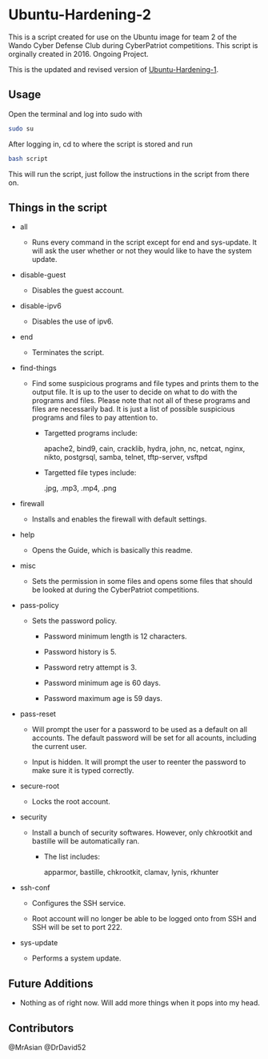 # Ubuntu-Hardening-2

This is a script created for use on the Ubuntu image for team 2 of the Wando Cyber Defense Club during CyberPatriot competitions. This script is orginally created in 2016. Ongoing Project.

This is the updated and revised version of [Ubuntu-Hardening-1](https://github.com/MrAsian/Ubuntu-Hardening-1).

Usage
-----

Open the terminal and log into sudo with

```bash
sudo su
```

After logging in, cd to where the script is stored and run

```bash
bash script
```

This will run the script, just follow the instructions in the script from there on.

Things in the script
--------------------

- all

  - Runs every command in the script except for end and sys-update. It will ask the user whether or not they would like to have the system update.

- disable-guest

  - Disables the guest account.

- disable-ipv6

  - Disables the use of ipv6.

- end

  - Terminates the script.

- find-things

  - Find some suspicious programs and file types and prints them to the output file. It is up to the user to decide on what to do with the programs and files. Please note that not all of these programs and files are necessarily bad. It is just a list of possible suspicious programs and files to pay attention to.

    - Targetted programs include:

        apache2, bind9, cain, cracklib, hydra, john, nc, netcat, nginx, nikto, postgrsql, samba, telnet, tftp-server, vsftpd

    - Targetted file types include:

       .jpg, .mp3, .mp4, .png

- firewall

  - Installs and enables the firewall with default settings.

- help

  - Opens the Guide, which is basically this readme.

- misc

  - Sets the permission in some files and opens some files that should be looked at during the CyberPatriot competitions.

- pass-policy

  - Sets the password policy.

    - Password minimum length is 12 characters.

    - Password history is 5.

    - Password retry attempt is 3.

    - Password minimum age is 60 days.

    - Password maximum age is 59 days.

- pass-reset

  - Will prompt the user for a password to be used as a default on all accounts. The default password will be set for all acounts, including the current user.
  
  - Input is hidden. It will prompt the user to reenter the password to make sure it is typed correctly.

- secure-root

  - Locks the root account.

- security

  - Install a bunch of security softwares. However, only chkrootkit and bastille will be automatically ran.

    - The list includes:

        apparmor, bastille, chkrootkit, clamav, lynis, rkhunter

- ssh-conf

  - Configures the SSH service.

  - Root account will no longer be able to be logged onto from SSH and SSH will be set to port 222.

- sys-update

  - Performs a system update.

Future Additions
----------------

- Nothing as of right now. Will add more things when it pops into my head.

Contributors
------------
@MrAsian @DrDavid52
